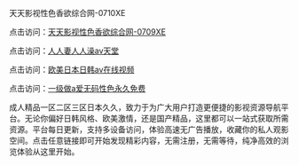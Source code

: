 天天影视性色香欲综合网-0710XE

点击访问：<a href="https://heiliaowzu4ur.pages.dev">天天影视性色香欲综合网-0709XE</a>

点击访问：<a href="https://heiliaozj3tjd.pages.dev">人人妻人人澡av天堂</a>

点击访问：<a href="https://heiliaoe8ajia.pages.dev">欧美日本日韩aⅴ在线视频</a>

点击访问：<a href="https://heiliaoxqkkct.pages.dev">一级做a爱无码性色永久免费</a>

成人精品一区二区三区日本久久，致力于为广大用户打造更便捷的影视资源导航平台。无论你偏好日韩风格、欧美激情，还是国产精品，这里都可以一站式获取所需资源。平台每日更新，支持多设备访问，体验高速无广告播放，收藏你的私人观影空间。点击任意链接即可开始发现精彩内容，无需注册，无需等待，纯净高效的浏览体验从这里开始。

<span style="display:none;">[Canonical link](https://github.com/qaz20250710/qaz20250710 ）</span>
